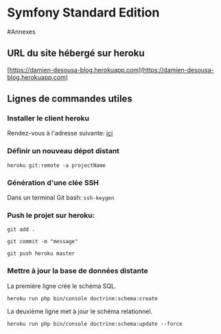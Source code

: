 # Symfony Standard Edition


#Annexes

## URL du site hébergé sur heroku

[https://damien-desousa-blog.herokuapp.com](https://damien-desousa-blog.herokuapp.com)

## Lignes de commandes utiles

### Installer le client heroku

Rendez-vous à l'adresse suivante: [ici](https://devcenter.heroku.com/articles/heroku-cli#download-and-install)

### Définir un nouveau dépot distant

`heroku git:remote -a projectName`

### Génération d'une clée SSH

Dans un terminal Git bash: `ssh-keygen`

### Push le projet sur heroku:

`git add .`

`git commit -m "message"`

`git push heroku master`

### Mettre à jour la base de données distante

La première ligne crée le schéma SQL.

`heroku run php bin/console doctrine:schema:create`

La deuxième ligne met à jour le schéma relationnel.

`heroku run php bin/console doctrine:schema:update --force`